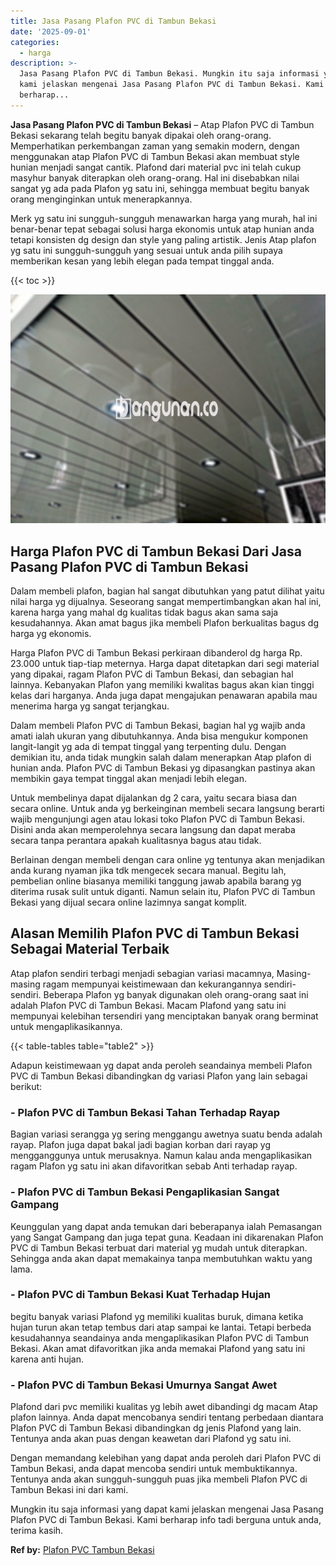 ```yaml
---
title: Jasa Pasang Plafon PVC di Tambun Bekasi
date: '2025-09-01'
categories:
  - harga
description: >-
  Jasa Pasang Plafon PVC di Tambun Bekasi. Mungkin itu saja informasi yang dapat
  kami jelaskan mengenai Jasa Pasang Plafon PVC di Tambun Bekasi. Kami
  berharap...
---
```


**Jasa Pasang Plafon PVC di Tambun Bekasi** – Atap Plafon PVC di Tambun Bekasi sekarang telah begitu banyak dipakai oleh orang-orang. Memperhatikan perkembangan zaman yang semakin modern, dengan menggunakan atap Plafon PVC di Tambun Bekasi akan membuat style hunian menjadi sangat cantik. Plafond dari material pvc ini telah cukup masyhur banyak diterapkan oleh orang-orang. Hal ini disebabkan nilai sangat yg ada pada Plafon yg satu ini, sehingga membuat begitu banyak orang menginginkan untuk menerapkannya.

Merk yg satu ini sungguh-sungguh menawarkan harga yang murah, hal ini benar-benar tepat sebagai solusi harga ekonomis untuk atap hunian anda tetapi konsisten dg design dan style yang paling artistik. Jenis Atap plafon yg satu ini sungguh-sungguh yang sesuai untuk anda pilih supaya memberikan kesan yang lebih elegan pada tempat tinggal anda.

{{< toc >}}

![Jasa Pasang Plafon PVC di Tambun Bekasi](/images/flafond-pvc-murah07.png)

## Harga Plafon PVC di Tambun Bekasi Dari Jasa Pasang Plafon PVC di Tambun Bekasi

Dalam membeli plafon, bagian hal sangat dibutuhkan yang patut dilihat yaitu nilai harga yg dijualnya. Seseorang sangat mempertimbangkan akan hal ini, karena harga yang mahal dg kualitas tidak bagus akan sama saja kesudahannya. Akan amat bagus jika membeli Plafon berkualitas bagus dg harga yg ekonomis.

Harga Plafon PVC di Tambun Bekasi perkiraan dibanderol dg harga Rp. 23.000 untuk tiap-tiap meternya. Harga dapat ditetapkan dari segi material yang dipakai, ragam Plafon PVC di Tambun Bekasi, dan sebagian hal lainnya. Kebanyakan Plafon yang memiliki kwalitas bagus akan kian tinggi kelas dari harganya. Anda juga dapat mengajukan penawaran apabila mau menerima harga yg sangat terjangkau.

Dalam membeli Plafon PVC di Tambun Bekasi, bagian hal yg wajib anda amati ialah ukuran yang dibutuhkannya. Anda bisa mengukur komponen langit-langit yg ada di tempat tinggal yang terpenting dulu. Dengan demikian itu, anda tidak mungkin salah dalam menerapkan Atap plafon di hunian anda. Plafon PVC di Tambun Bekasi yg dipasangkan pastinya akan membikin gaya tempat tinggal akan menjadi lebih elegan.

Untuk membelinya dapat dijalankan dg 2 cara, yaitu secara biasa dan secara online. Untuk anda yg berkeinginan membeli secara langsung berarti wajib mengunjungi agen atau lokasi toko Plafon PVC di Tambun Bekasi. Disini anda akan memperolehnya secara langsung dan dapat meraba secara tanpa perantara apakah kualitasnya bagus atau tidak.

Berlainan dengan membeli dengan cara online yg tentunya akan menjadikan anda kurang nyaman jika tdk mengecek secara manual. Begitu lah, pembelian online biasanya memiliki tanggung jawab apabila barang yg diterima rusak sulit untuk diganti. Namun selain itu, Plafon PVC di Tambun Bekasi yang dijual secara online lazimnya sangat komplit.

## Alasan Memilih Plafon PVC di Tambun Bekasi Sebagai Material Terbaik

Atap plafon sendiri terbagi menjadi sebagian variasi macamnya, Masing-masing ragam mempunyai keistimewaan dan kekurangannya sendiri-sendiri. Beberapa Plafon yg banyak digunakan oleh orang-orang saat ini adalah Plafon PVC di Tambun Bekasi. Macam Plafond yang satu ini mempunyai kelebihan tersendiri yang menciptakan banyak orang berminat untuk mengaplikasikannya.

{{< table-tables table="table2" >}}

Adapun keistimewaan yg dapat anda peroleh seandainya membeli Plafon PVC di Tambun Bekasi dibandingkan dg variasi Plafon yang lain sebagai berikut:

### \- Plafon PVC di Tambun Bekasi Tahan Terhadap Rayap

Bagian variasi serangga yg sering menggangu awetnya suatu benda adalah rayap. Plafon juga dapat bakal jadi bagian korban dari rayap yg mengganggunya untuk merusaknya. Namun kalau anda mengaplikasikan ragam Plafon yg satu ini akan difavoritkan sebab Anti terhadap rayap.

### \- Plafon PVC di Tambun Bekasi Pengaplikasian Sangat Gampang

Keunggulan yang dapat anda temukan dari beberapanya ialah Pemasangan yang Sangat Gampang dan juga tepat guna. Keadaan ini dikarenakan Plafon PVC di Tambun Bekasi terbuat dari material yg mudah untuk diterapkan. Sehingga anda akan dapat memakainya tanpa membutuhkan waktu yang lama.

### \- Plafon PVC di Tambun Bekasi Kuat Terhadap Hujan

begitu banyak variasi Plafond yg memiliki kualitas buruk, dimana ketika hujan turun akan tetap tembus dari atap sampai ke lantai. Tetapi berbeda kesudahannya seandainya anda mengaplikasikan Plafon PVC di Tambun Bekasi. Akan amat difavoritkan jika anda memakai Plafond yang satu ini karena anti hujan.

### \- Plafon PVC di Tambun Bekasi Umurnya Sangat Awet

Plafond dari pvc memiliki kualitas yg lebih awet dibandingi dg macam Atap plafon lainnya. Anda dapat mencobanya sendiri tentang perbedaan diantara Plafon PVC di Tambun Bekasi dibandingkan dg jenis Plafond yang lain. Tentunya anda akan puas dengan keawetan dari Plafond yg satu ini.

Dengan memandang kelebihan yang dapat anda peroleh dari Plafon PVC di Tambun Bekasi, anda dapat mencoba sendiri untuk membuktikannya. Tentunya anda akan sungguh-sungguh puas jika membeli Plafon PVC di Tambun Bekasi ini dari kami.

Mungkin itu saja informasi yang dapat kami jelaskan mengenai Jasa Pasang Plafon PVC di Tambun Bekasi. Kami berharap info tadi berguna untuk anda, terima kasih.

**Ref by:** [Plafon PVC Tambun Bekasi](https://id.wikipedia.org/wiki/Plafon)
